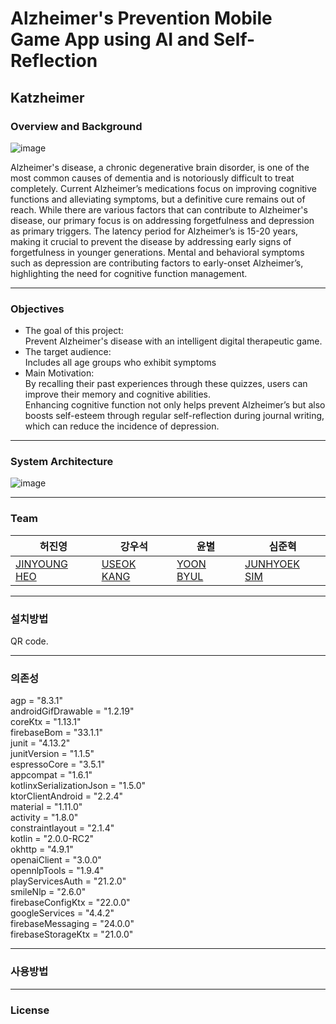 # Alzheimer's Prevention Mobile Game App using AI and Self-Reflection

## Katzheimer

### Overview and Background
  ![image](https://github.com/user-attachments/assets/6be31fe2-d6f8-4c57-b0cf-7be323948133)

 Alzheimer's disease, a chronic degenerative brain disorder, is one of the most common causes of dementia and is notoriously difficult to treat completely.
 Current Alzheimer’s medications focus on improving cognitive functions and alleviating symptoms, but a definitive cure remains out of reach. 
 While there are various factors that can contribute to Alzheimer's disease, our primary focus is on addressing forgetfulness and depression as primary triggers.
 The latency period for Alzheimer’s is 15-20 years, making it crucial to prevent the disease by addressing early signs of forgetfulness in younger generations.
 Mental and behavioral symptoms such as depression are contributing factors to early-onset Alzheimer’s, highlighting the need for cognitive function management.


 ---
### Objectives
- The goal of this project:   
Prevent Alzheimer's disease with an intelligent digital therapeutic game.
- The target audience:   
Includes all age groups who exhibit symptoms
- Main Motivation:   
By recalling their past experiences through these quizzes, users can improve their memory and cognitive abilities.   
Enhancing cognitive function not only helps prevent Alzheimer’s but also boosts self-esteem through regular self-reflection during journal writing, which can reduce the incidence of depression.

---

 ### System Architecture
 ![image](https://github.com/user-attachments/assets/914a9fc5-af1f-4397-ba01-cd825de482ad)

---
### Team

허진영 | 강우석 | 윤별 | 심준혁
---|---|---|---|
[JINYOUNG HEO](https://github.com/JinYoung-Heo) | [USEOK KANG](https://github.com/MuHaRVEY) | [YOON BYUL](https://github.com/YOON331) | [JUNHYOEK SIM](https://github.com/dsfaewf)
---

### 설치방법

QR code.
 
---

### 의존성
agp = "8.3.1"   
androidGifDrawable = "1.2.19"   
coreKtx = "1.13.1"   
firebaseBom = "33.1.1"   
junit = "4.13.2"   
junitVersion = "1.1.5"   
espressoCore = "3.5.1"   
appcompat = "1.6.1"   
kotlinxSerializationJson = "1.5.0"   
ktorClientAndroid = "2.2.4"   
material = "1.11.0"   
activity = "1.8.0"   
constraintlayout = "2.1.4"   
kotlin = "2.0.0-RC2"   
okhttp = "4.9.1"   
openaiClient = "3.0.0"   
opennlpTools = "1.9.4"   
playServicesAuth = "21.2.0"   
smileNlp = "2.6.0"   
firebaseConfigKtx = "22.0.0"   
googleServices = "4.4.2"   
firebaseMessaging = "24.0.0"   
firebaseStorageKtx = "21.0.0"   

---

### 사용방법



---

### License


